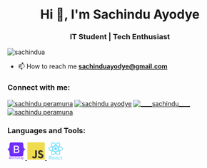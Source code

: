 <h1 align="center">Hi 👋, I'm Sachindu Ayodye</h1>
<h3 align="center">IT Student | Tech Enthusiast</h3>

<p align="left"> <img src="https://komarev.com/ghpvc/?username=sachindua&label=Profile%20views&color=0e75b6&style=flat" alt="sachindua" /> </p>

- 📫 How to reach me **sachinduayodye@gmail.com**

<h3 align="left">Connect with me:</h3>
<p align="left">
<a href="https://linkedin.com/in/sachindu peramuna" target="blank"><img align="center" src="https://raw.githubusercontent.com/rahuldkjain/github-profile-readme-generator/master/src/images/icons/Social/linked-in-alt.svg" alt="sachindu peramuna" height="30" width="40" /></a>
<a href="https://fb.com/sachindu ayodye" target="blank"><img align="center" src="https://raw.githubusercontent.com/rahuldkjain/github-profile-readme-generator/master/src/images/icons/Social/facebook.svg" alt="sachindu ayodye" height="30" width="40" /></a>
<a href="https://instagram.com/____sachindu____" target="blank"><img align="center" src="https://raw.githubusercontent.com/rahuldkjain/github-profile-readme-generator/master/src/images/icons/Social/instagram.svg" alt="____sachindu____" height="30" width="40" /></a>
<a href="https://www.hackerrank.com/sachindu peramuna" target="blank"><img align="center" src="https://raw.githubusercontent.com/rahuldkjain/github-profile-readme-generator/master/src/images/icons/Social/hackerrank.svg" alt="sachindu peramuna" height="30" width="40" /></a>
</p>

<h3 align="left">Languages and Tools:</h3>
<p align="left"> <a href="https://getbootstrap.com" target="_blank" rel="noreferrer"> <img src="https://raw.githubusercontent.com/devicons/devicon/master/icons/bootstrap/bootstrap-plain-wordmark.svg" alt="bootstrap" width="40" height="40"/> </a> <a href="https://developer.mozilla.org/en-US/docs/Web/JavaScript" target="_blank" rel="noreferrer"> <img src="https://raw.githubusercontent.com/devicons/devicon/master/icons/javascript/javascript-original.svg" alt="javascript" width="40" height="40"/> </a> <a href="https://reactjs.org/" target="_blank" rel="noreferrer"> <img src="https://raw.githubusercontent.com/devicons/devicon/master/icons/react/react-original-wordmark.svg" alt="react" width="40" height="40"/> </a> </p>
